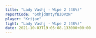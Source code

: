 ```yaml
---
title: "Lady Vashj - Wipe 2 (48%)"
reportCode: "6XhjdQmtyfBJDVzN"
player: "Krijae"
fight: "Lady Vashj - Wipe 2 (48%)"
date: 2021-10-03T19:05:08.133000+00:00
---
```

